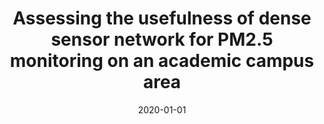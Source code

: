 ---
# Documentation: https://wowchemy.com/docs/managing-content/

title: Assessing the usefulness of dense sensor network for PM2.5 monitoring on an
  academic campus area
subtitle: ''
summary: ''
authors:
- Marek Badura
- Izabela Sówka
- szymanski
- Piotr Batog
tags: []
categories: []
date: '2020-01-01'
lastmod: 2022-10-07T05:12:13Z
featured: false
draft: false

# Featured image
# To use, add an image named `featured.jpg/png` to your page's folder.
# Focal points: Smart, Center, TopLeft, Top, TopRight, Left, Right, BottomLeft, Bottom, BottomRight.
image:
  caption: ''
  focal_point: ''
  preview_only: false

# Projects (optional).
#   Associate this post with one or more of your projects.
#   Simply enter your project's folder or file name without extension.
#   E.g. `projects = ["internal-project"]` references `content/project/deep-learning/index.md`.
#   Otherwise, set `projects = []`.
projects: []
publishDate: '2022-10-07T05:12:12.613822Z'
publication_types:
- '2'
abstract: ''
publication: '*Science of The Total Environment*'
doi: 10.1016/j.scitotenv.2020.137867
links:
- name: URL
  url: https://www.sciencedirect.com/science/article/pii/S0048969720313802?via%3Dihub
---